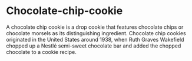# Chocolate-chip-cookie
A chocolate chip cookie is a drop cookie that features chocolate chips or chocolate morsels as its distinguishing ingredient. Chocolate chip cookies originated in the United States around 1938, when Ruth Graves Wakefield chopped up a Nestlé semi-sweet chocolate bar and added the chopped chocolate to a cookie recipe.

